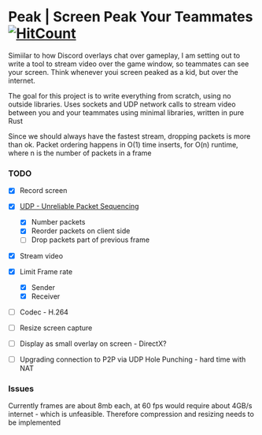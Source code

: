 # Peak | Screen Peak Your Teammates [![HitCount](http://hits.dwyl.com/josephp27/Peak.svg)](http://hits.dwyl.com/josephp27/Peak)

Simiilar to how Discord overlays chat over gameplay, I am setting out to write a tool to stream video over the game window, so teammates can see your screen. Think whenever youi screen peaked as a kid, but over the internet. 

The goal for this project is to write everything from scratch, using no outside libraries. Uses sockets and UDP network calls to stream video between you and your teammates using minimal libraries, written in pure Rust

Since we should always have the fastest stream, dropping packets is more than ok. Packet ordering happens in O(1) time inserts, for O(n) runtime, where n is the number of packets in a frame

### TODO
- [X] Record screen
- [X] [UDP - Unreliable Packet Sequencing](https://io7m.com/documents/udp-reliable/#ordering)
    - [X] Number packets
    - [X] Reorder packets on client side
    - [ ] Drop packets part of previous frame
- [X] Stream video
- [X] Limit Frame rate
    - [X] Sender
    - [X] Receiver
- [ ] Codec - H.264
- [ ] Resize screen capture
- [ ] Display as small overlay on screen - DirectX?
- [ ] Upgrading connection to P2P via UDP Hole Punching - hard time with NAT


### Issues
Currently frames are about 8mb each, at 60 fps would require about 4GB/s internet - which is unfeasible. Therefore compression and resizing needs to be implemented




